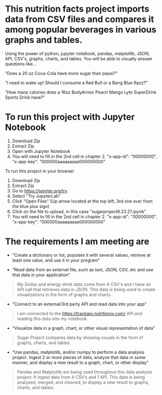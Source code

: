 # This nutrition facts project imports data from CSV files and compares it among popular beverages in various graphs and tables.
 Using the power of python, jupyter notebook, pandas, matplotlib, JSON, API, CSV's, graphs, charts, and tables. You will be able to visually answer questions like…
 
“Does a 20 oz Coca-Cola have more sugar than pepsi?”

“I need to wake up! Should I consume a Red Bull or a Bang Blue Razz?”

“How many calories does a 16oz BodyArmor Peach Mango Lyte SuperDrink Sports Drink have?”

# To run this project with Jupyter Notebook
1. Download Zip
1. Extract Zip
1. Open with Jupyter Notebook
1. You will need to fill in the 2nd cell in chapter 2. "x-app-id": "00000000", "x-app-key": "000000aaaaaaaaa000000000"

To run this project in your browser
1. Download Zip
1. Extract Zip
1. Go to https://jupyter.org/try
1. Select "Try JupyterLab"
1. Click "Open Files" (Up arrow located at the top left, 3rd one over from the blue plus sign)
1. Click on the file to upload, in this case "sugarproject6.23.21.ipynb"
1. You will need to fill in the 2nd cell in chapter 2. "x-app-id": "00000000", "x-app-key": "000000aaaaaaaaa000000000"

# The requirements I am meeting are

- "Create a dictionary or list, populate it with several values, retrieve at least one value, and use it in your program"
>

- “Read data from an external file, such as text, JSON, CSV, etc and use that data in your application”
>My Sodas and energy drink data come from 4 CSV's and I have an API call that retrieves data in JSON. This data is being used to create visualizations in the form of graphs and charts.

- "Connect to an external/3rd party API and read data into your app"
>I am connected to the https://trackapi.nutritionix.com/ API and reading this data into my notebook.

- “Visualize data in a graph, chart, or other visual representation of data”
>Sugar Project compares data by showing visuals in the form of graphs, charts, and tables.  

- “Use pandas, matplotlib, and/or numpy to perform a data analysis project. Ingest 2 or more pieces of data, analyze that data in some manner, and display a new result to a graph, chart, or other display”
>Pandas and Matplotlib are being used throughout this data analysis project. It ingest data from 4 CSV’s and 1 API. This data is being analyzed, merged, and cleaned, to display a new result to graphs, charts, and tables.
